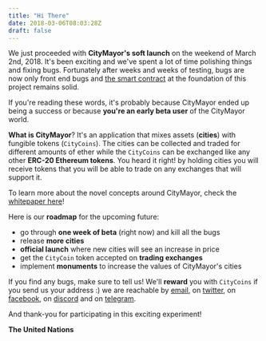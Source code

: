 ```yaml
---
title: "Hi There"
date: 2018-03-06T08:03:28Z
draft: false
---
```


<p><i class="fas fa-rocket"></i> We just proceeded with <strong>CityMayor's soft launch</strong> on the weekend of March 2nd, 2018. It's been exciting and we've spent a lot of time polishing things and fixing bugs. Fortunately after weeks and weeks of testing, bugs are now only front end bugs and <a href="https://etherscan.io/address/0x4bdDe1E9fbaeF2579dD63E2AbbF0BE445ab93F10">the smart contract</a> at the foundation of this project remains solid.</p>
<p>If you're reading these words, it's probably because CityMayor ended up being a success  or because <strong>you're an early beta user</strong> of the CityMayor world.</p>
<p><strong>What is CityMayor</strong>? It's an application that mixes assets (<strong>cities</strong>) with fungible tokens (<code>CityCoins</code>). The cities can be collected and traded for different amounts of <i class="fab fa-ethereum"></i> ether while the <code>CityCoins</code> can be exchanged like any other <strong>ERC-20 Ethereum tokens</strong>. You heard it right! by holding cities you will receive tokens that you will be able to trade on any exchanges that will support it.</p>
<p>To learn more about the novel concepts around CityMayor, check the <a href="https://citymayor.co/whitepaper">whitepaper here</a>!</p>
<p>Here is our <strong>roadmap</strong> <i class="far fa-map"></i> for the upcoming future:</p>
<ul>
    <li>go through <strong>one week of beta</strong> (right now) and kill all the bugs</li>
    <li>release <strong>more cities</strong></li>
    <li><strong>official launch</strong> where new cities will see an increase in price</li>
    <li>get the <code>CityCoin</code> token accepted on <strong>trading exchanges</strong></li>
    <li>implement <strong>monuments</strong> to increase the values of CityMayor's cities</li>
</ul>
<p>If you find any bugs, make sure to tell us! We'll <strong>reward</strong> you with <code>CityCoins</code> if you send us your address :) we are reachable by <a href="mailto:hello@citymayor.co">email</a>, on <i class="fab fa-twitter-square"></i> <a href="https://twitter.com/citymayorco">twitter</a>, on <i class="fab fa-facebook-square"></i> <a href="https://www.facebook.com/citymayor.co/">facebook</a>, on <i class="fab fa-discord"></i> <a href="https://discord.gg/kPmGs7y">discord</a> and on <i class="fab fa-telegram"></i> <a href="https://t.me/citymayor">telegram</a>.</p>
<p>And thank-you for participating in this exciting experiment!</p>
<p><i class="fas fa-university"></i> <strong>The United Nations</strong></p>